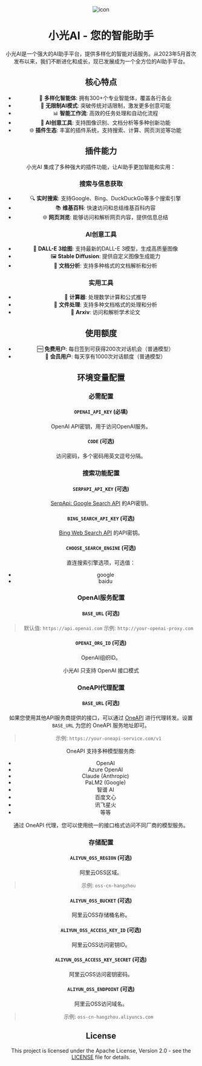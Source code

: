 <div align="center">
<img src="./docs/images/icon.svg" alt="icon"/>

<h1 align="center">小光AI - 您的智能助手</h1>

小光AI是一个强大的AI助手平台，提供多样化的智能对话服务。从2023年5月首次发布以来，我们不断进化和成长，现已发展成为一个全方位的AI助手平台。

## 核心特点

- 🤖 **多样化智能体**: 拥有300+个专业智能体，覆盖各行各业
- 🔄 **无限制AI模式**: 突破传统对话限制，激发更多创意可能
- 📊 **智能工作流**: 高效的任务处理和自动化流程
- 🎨 **AI创意工具**: 支持图像识别、文档分析等多种创新功能
- 🌐 **插件生态**: 丰富的插件系统，支持搜索、计算、网页浏览等功能

## 插件能力

小光AI 集成了多种强大的插件功能，让AI助手更加智能和实用：

### 搜索与信息获取

- 🔍 **实时搜索**: 支持Google、Bing、DuckDuckGo等多个搜索引擎
- 📚 **维基百科**: 快速访问和总结维基百科内容
- 🌐 **网页浏览**: 能够访问和解析网页内容，提供信息总结

### AI创意工具

- 🎨 **DALL-E 3绘图**: 支持最新的DALL-E 3模型，生成高质量图像
- 🖼 **Stable Diffusion**: 提供自定义图像生成能力
- 📝 **文档分析**: 支持多种格式的文档解析和分析

### 实用工具

- 🧮 **计算器**: 处理数学计算和公式推导
- 📄 **文件处理**: 支持多种文档格式的处理和分析
- 🔬 **Arxiv**: 访问和解析学术论文

## 使用额度

- 🆓 **免费用户**: 每日签到可获得200次对话机会（普通模型）
- 👑 **会员用户**: 每天享有1000次对话额度（普通模型）

## 环境变量配置

### 必需配置

#### `OPENAI_API_KEY` (必填)

OpenAI API密钥，用于访问OpenAI服务。

#### `CODE` (可选)

访问密码，多个密码用英文逗号分隔。

### 搜索功能配置

#### `SERPAPI_API_KEY` (可选)

[SerpApi: Google Search API](https://serpapi.com/) 的API密钥。

#### `BING_SEARCH_API_KEY` (可选)

[Bing Web Search API](https://www.microsoft.com/en-us/bing/apis/bing-web-search-api) 的API密钥。

#### `CHOOSE_SEARCH_ENGINE` (可选)

直连搜索引擎选项，可选值：

- google
- baidu

### OpenAI服务配置

#### `BASE_URL` (可选)

> 默认值: `https://api.openai.com`
> 示例: `http://your-openai-proxy.com`

#### `OPENAI_ORG_ID` (可选)

OpenAI组织ID。

小光AI 只支持 OpenAI 接口模式

### OneAPI代理配置

#### `BASE_URL` (可选)

如果您使用其他API服务商提供的接口，可以通过 [OneAPI](https://github.com/songquanpeng/one-api) 进行代理转发。设置 `BASE_URL` 为您的 OneAPI 服务地址即可。

> 示例: `https://your-oneapi-service.com/v1`

OneAPI 支持多种模型服务商:

- OpenAI
- Azure OpenAI
- Claude (Anthropic)
- PaLM2 (Google)
- 智谱 AI
- 百度文心
- 讯飞星火
- 等等

通过 OneAPI 代理，您可以使用统一的接口格式访问不同厂商的模型服务。

### 存储配置

#### `ALIYUN_OSS_REGION` (可选)

阿里云OSS区域。

> 示例: `oss-cn-hangzhou`

#### `ALIYUN_OSS_BUCKET` (可选)

阿里云OSS存储桶名称。

#### `ALIYUN_OSS_ACCESS_KEY_ID` (可选)

阿里云OSS访问密钥ID。

#### `ALIYUN_OSS_ACCESS_KEY_SECRET` (可选)

阿里云OSS访问密钥密码。

#### `ALIYUN_OSS_ENDPOINT` (可选)

阿里云OSS访问域名。

> 示例: `oss-cn-hangzhou.aliyuncs.com`

## License

This project is licensed under the Apache License, Version 2.0 - see the [LICENSE](LICENSE) file for details.

</div>
